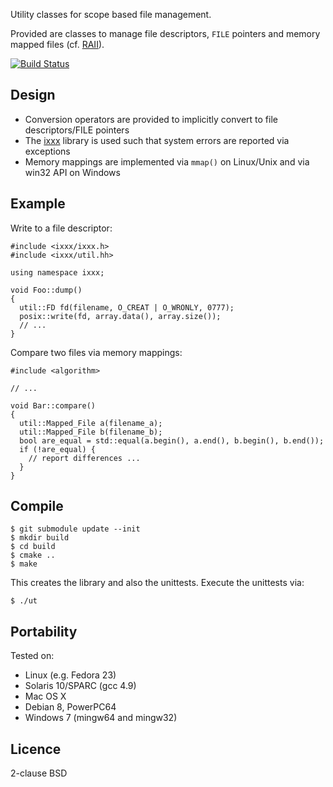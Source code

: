 Utility classes for scope based file management.

Provided are classes to manage file descriptors, `FILE`
pointers and memory mapped files (cf. [RAII][1]).

[![Build Status](https://travis-ci.org/gsauthof/libixxxutil.svg?branch=master)](https://travis-ci.org/gsauthof/libixxxutil)

## Design

- Conversion operators are provided to implicitly convert to
  file descriptors/FILE pointers
- The [ixxx][2] library is used such that system errors are
  reported via exceptions
- Memory mappings are implemented via `mmap()` on Linux/Unix and
  via win32 API on Windows

## Example

Write to a file descriptor:

    #include <ixxx/ixxx.h>
    #include <ixxx/util.hh>

    using namespace ixxx;

    void Foo::dump()
    {
      util::FD fd(filename, O_CREAT | O_WRONLY, 0777);
      posix::write(fd, array.data(), array.size());
      // ...
    }

Compare two files via memory mappings:

    #include <algorithm>

    // ...

    void Bar::compare()
    {
      util::Mapped_File a(filename_a);
      util::Mapped_File b(filename_b);
      bool are_equal = std::equal(a.begin(), a.end(), b.begin(), b.end());
      if (!are_equal) {
        // report differences ...
      }
    }

## Compile

    $ git submodule update --init
    $ mkdir build
    $ cd build
    $ cmake ..
    $ make

This creates the library and also the unittests. Execute the unittests via:

    $ ./ut

## Portability

Tested on:

- Linux (e.g. Fedora 23)
- Solaris 10/SPARC (gcc 4.9)
- Mac OS X
- Debian 8, PowerPC64
- Windows 7 (mingw64 and mingw32)

## Licence

2-clause BSD

[1]: https://en.wikipedia.org/wiki/Resource_Acquisition_Is_Initialization
[2]: https://github.com/gsauthof/libixxx


